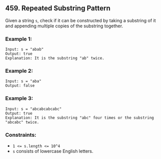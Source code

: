 ## 459. Repeated Substring Pattern

Given a string ```s```, check if it can be constructed by taking a substring of it and appending multiple copies of the substring together.

### Example 1:
```
Input: s = "abab"
Output: true
Explanation: It is the substring "ab" twice.
```
### Example 2:
```
Input: s = "aba"
Output: false
```
### Example 3:
```
Input: s = "abcabcabcabc"
Output: true
Explanation: It is the substring "abc" four times or the substring "abcabc" twice.
```

### Constraints:

* ```1 <= s.length <= 10^4```
* ```s``` consists of lowercase English letters.
